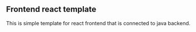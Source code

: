 ## Frontend react template

This is simple template for react frontend that is connected to java backend.
